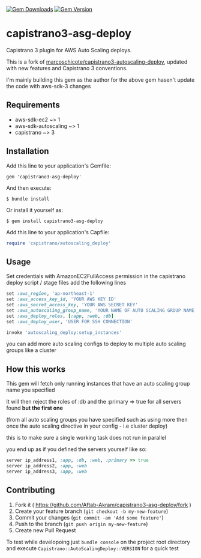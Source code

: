 [![Gem Downloads](http://img.shields.io/gem/dt/capistrano3-asg-deploy.svg)](https://rubygems.org/gems/capistrano3-asg-deploy) [![Gem Version](https://badge.fury.io/rb/capistrano3-asg-deploy.png)](http://badge.fury.io/rb/capistrano3-asg-deploy)
# capistrano3-asg-deploy
Capistrano 3 plugin for AWS Auto Scaling deploys.

This is a fork of [marcoschicote/capistrano3-autoscaling-deploy](https://github.com/marcoschicote/capistrano3-autoscaling-deploy), updated with new features and Capistrano 3 conventions.

 I'm mainly building this gem as the author for the above gem hasen't update the code with aws-sdk-3 changes

## Requirements

* aws-sdk-ec2 ~> 1
* aws-sdk-autoscaling ~> 1
* capistrano ~> 3


## Installation

Add this line to your application's Gemfile:

    gem 'capistrano3-asg-deploy'

And then execute:

    $ bundle install

Or install it yourself as:

    $ gem install capistrano3-asg-deploy

Add this line to your application's Capfile:

```ruby
require 'capistrano/autoscaling_deploy'
```

## Usage

Set credentials with AmazonEC2FullAccess permission in the capistrano deploy script / stage files add the following lines

```ruby
set :aws_region, 'ap-northeast-1'
set :aws_access_key_id, 'YOUR AWS KEY ID'
set :aws_secret_access_key, 'YOUR AWS SECRET KEY'
set :aws_autoscaling_group_name, 'YOUR NAME OF AUTO SCALING GROUP NAME'
set :aws_deploy_roles, [:app, :web, :db]
set :aws_deploy_user, 'USER FOR SSH CONNECTION'

invoke 'autoscaling_deploy:setup_instances'
```

you can add more auto scaling configs to deploy to multiple auto scaling groups like a cluster

## How this works

This gem will fetch only running instances that have an auto scaling group name you specified

It will then reject the roles of :db and the :primary => true for all servers found **but the first one**

(from all auto scaling groups you have specified such as using more then once the auto scaling directive in your config - i.e cluster deploy)

this is to make sure a single working task does not run in parallel

you end up as if you defined the servers yourself like so:

````ruby
server ip_address1, :app, :db, :web, :primary => true
server ip_address2, :app, :web
server ip_address3, :app, :web
````

## Contributing

1. Fork it ( https://github.com/Aftab-Akram/capistrano3-asg-deploy/fork )
2. Create your feature branch (`git checkout -b my-new-feature`)
3. Commit your changes (`git commit -am 'Add some feature'`)
4. Push to the branch (`git push origin my-new-feature`)
5. Create new Pull Request

To test while developoing just `bundle console` on the project root directory and execute
`Capistrano::AutoScalingDeploy::VERSION` for a quick test
